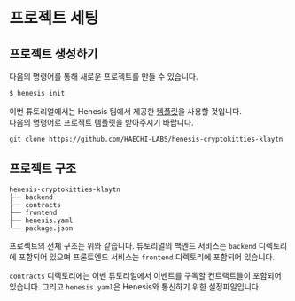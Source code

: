 # 프로젝트 세팅

## 프로젝트 생성하기

다음의 명령어를 통해 새로운 프로젝트를 만들 수 있습니다.

```bash
$ henesis init
```

이번 튜토리얼에서는 Henesis 팀에서 제공한 [템플릿](https://github.com/HAECHI-LABS/henesis-cryptokitties-klaytn)을 사용할 것입니다.  
다음의 명령어로 프로젝트 템플릿을 받아주시기 바랍니다.

```text
git clone https://github.com/HAECHI-LABS/henesis-cryptokitties-klaytn
```

## 프로젝트 구조

```text
henesis-cryptokitties-klaytn
├── backend
├── contracts
├── frontend
├── henesis.yaml
└── package.json
```

프로젝트의 전체 구조는 위와 같습니다. 튜토리얼의 백엔드 서비스는 `backend` 디렉토리에 포함되어 있으며 프론트엔드 서비스는 `frontend` 디렉토리에 포함되어 있습니다.

`contracts` 디렉토리에는 이벤 튜토리얼에서 이벤트를 구독할 컨트랙트들이 포함되어 있습니다. 그리고 `henesis.yaml`은 Henesis와 통신하기 위한 설정파일입니다.

